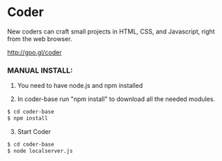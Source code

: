 # Coder 

New coders can craft small projects in HTML, CSS, and Javascript, right from the web browser.

http://goo.gl/coder

### MANUAL INSTALL:

1. You need to have node.js and npm installed

2. In coder-base run "npm install" to download all the
   needed modules.
```bash
$ cd coder-base
$ npm install
```
3. Start Coder
```bash
$ cd coder-base
$ node localserver.js
```
